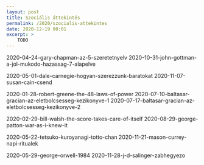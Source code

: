 ```yaml
---
layout: post
title: Szociális áttekintés
permalink: /2020/szocialis-attekintes
date: 2020-12-19 00:01
excerpt: >
    TODO
---
```


2020-04-24-gary-chapman-az-5-szeretetnyelv
2020-10-31-john-gottman-a-jol-mukodo-hazassag-7-alapelve

2020-05-01-dale-carnegie-hogyan-szerezzunk-baratokat
2020-11-07-susan-cain-csend

2020-01-28-robert-greene-the-48-laws-of-power
2020-07-10-baltasar-gracian-az-eletbolcsesseg-kezikonyve-1
2020-07-17-baltasar-gracian-az-eletbolcsesseg-kezikonyve-2

2020-02-29-bill-walsh-the-score-takes-care-of-itself
2020-08-29-george-patton-war-as-i-knew-it




2020-05-22-tetsuko-kuroyanagi-totto-chan
2020-11-21-mason-currey-napi-ritualek

2020-05-29-george-orwell-1984
2020-11-28-j-d-salinger-zabhegyezo